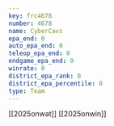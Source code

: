 ```yaml
---
key: frc4678
number: 4678
name: CyberCavs
epa_end: 0
auto_epa_end: 0
teleop_epa_end: 0
endgame_epa_end: 0
winrate: 0
district_epa_rank: 0
district_epa_percentile: 0
type: Team
---
```

[[2025onwat]]
[[2025onwin]]
